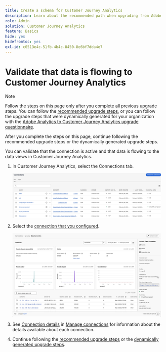 ```yaml
---
title: Create a schema for Customer Journey Analytics
description: Learn about the recommended path when upgrading from Adobe Analytics to Customer Journey Analytics
role: Admin
solution: Customer Journey Analytics
feature: Basics
hide: yes
hidefromtoc: yes
exl-id: c0513e4c-51fb-4b4c-8450-8e6bf7dda4e7
---
```

# Validate that data is flowing to Customer Journey Analytics

>[!NOTE]
> 
>Follow the steps on this page only after you complete all previous upgrade steps. You can follow the [recommended upgrade steps](/help/getting-started/cja-upgrade/cja-upgrade-recommendations.md#recommended-upgrade-steps-for-most-organizations), or you can follow the upgrade steps that were dynamically generated for your organization with the [Adobe Analytics to Customer Journey Analytics upgrade questionnaire](https://gigazelle.github.io/cja-ttv/). 
>
>After you complete the steps on this page, continue following the recommended upgrade steps or the dynamically generated upgrade steps. 

You can validate that the connection is active and that data is flowing to the data views in Customer Journey Analytics.

1. In Customer Journey Analytics, select the Connections tab. 

   ![list view](assets/list-view.png)

1. Select the [connection that you configured](/help/getting-started/cja-upgrade/cja-upgrade-connection.md).

   ![All datasets window showing the widgets and settings](assets/conn-details.png)

1. See [Connection details](/help/connections/manage-connections.md#manage-connections) in [Manage connections](/help/connections/manage-connections.md) for information about the details available about each connection. 

1. Continue following the [recommended upgrade steps](/help/getting-started/cja-upgrade/cja-upgrade-recommendations.md#recommended-upgrade-steps-for-most-organizations) or the [dynamically generated upgrade steps](https://gigazelle.github.io/cja-ttv/). 

<!-- Should we duplicate the content here or single source it with /help/connections/manage-connections.md -->
